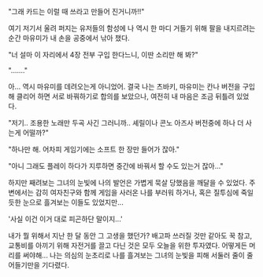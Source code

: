 "그래 카드는 이럴 때 쓰라고 만들어 진거니까!!" 

여기 저기서 울려 퍼지는 유저들의 함성에 나 역시 한 마디 거들기 위해 팔을 내지르려는 순간 마유미가 내 손을 공중에서 낚아 챘다. 

"너 설마 이 자리에서 4장 전부 구입 한다느니, 이딴 소리만 해 봐?" 

"......."

아... 역시 마유미를 데려오는게 아니었어. 
결국 나는 츠바키, 마유미는 칸나 버전을 구입해 클리어 하면 서로 바꿔하기로 합의를 보았으나, 여전히 내 마음은 조금 뒤틀려 있었다. 

"저기.. 조용한 노래만 두곡 사긴 그러니까.. 셰릴이나 콘노 아즈사 버전중에 하나 더 사는게 어떨까?" 

"하나만 해. 어차피 게임기에는 소프트 한 장만 들어가 잖아." 

"아니 그래도 플레이 하다가 지루하면 중간에 바꿔서 할 수도 있는거 잖아..." 

하지만 째려보는 그녀의 눈빛에 나의 발언은 가볍게 묵살 당했음을 깨달을 수 있었다. 
주변에서는 감히 여자친구와 함께 게임을 사러온 나를 부러워 하거나, 혹은 질투심에 죽일 듯한 눈으로 흘겨보는 이들도 있었지만... 

'사실 이건 이거 대로 피곤하단 말이지...' 

내가 뭘 위해서 지난 한 달 동안 그 고생을 했던가? 
배고파 쓰러질 것만 같아도 꾹 참고, 교통비를 아끼기 위해 자전거를 끌고 다닌 것은 모두 오늘을 위한 투자였다. 
어떻게든 머리를 써야해... 
나는 의심의 눈초리로 나를 흘겨보는 그녀의 눈빛을 피해 서둘러 줄이 줄어들기만을 기다렸다. 